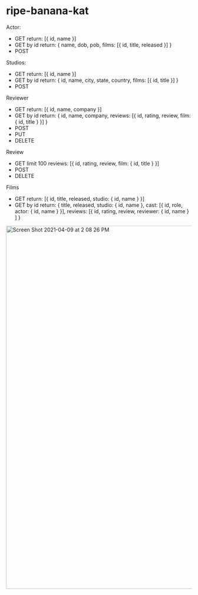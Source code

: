 # ripe-banana-kat

Actor:
- GET
    return: [{ id, name }]
- GET by id
    return: {
    name,
    dob,
    pob,
    films: [{
      id,
      title,
      released
    }]
}
- POST

Studios:
- GET
    return: [{ id, name }]
- GET by id
    return: { id, name, city, state, country, films: [{ id, title }] }
- POST

Reviewer
- GET
    return: [{
  id,
  name,
  company
}]
- GET by id
    return: {
    id,
    name,
    company,
    reviews: [{
        id,
        rating,
        review,
        film: { id, title }
    }]
}
- POST
- PUT
- DELETE

Review
- GET
limit 100 reviews: [{
    id,
    rating,
    review,
    film: { id, title }
}]
- POST
- DELETE

Films
- GET
    return: [{
    id, title, released,
    studio: { id, name }
}]
- GET by id
    return: {
    title,
    released,
    studio: { id, name },
    cast: [{
        id,
        role,
        actor: { id, name }
    }],
    reviews: [{
        id,
        rating,
        review,
        reviewer: { id, name }
    ]
}
<img width="986" alt="Screen Shot 2021-04-09 at 2 08 26 PM" src="https://user-images.githubusercontent.com/74579728/114241126-8b0ef480-993d-11eb-85ac-ec8532f0b879.png">
